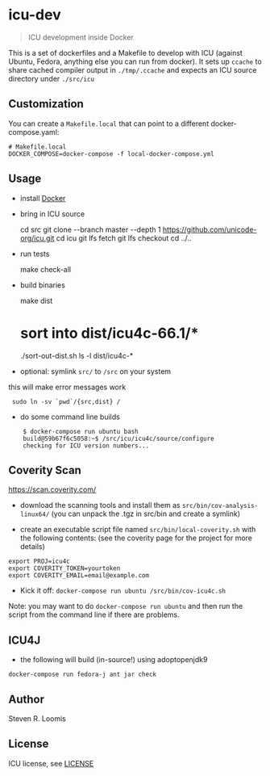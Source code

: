 # icu-dev

> ICU development inside Docker

This is a set of dockerfiles and a Makefile to develop with ICU (against Ubuntu, Fedora, anything else you can run from docker).
It sets up `ccache` to share cached compiler output in `./tmp/.ccache` and expects an ICU source directory under `./src/icu`

## Customization

You can create a `Makefile.local` that can point to a different docker-compose.yaml:

```
# Makefile.local
DOCKER_COMPOSE=docker-compose -f local-docker-compose.yml
```

## Usage

- install [Docker](http://docker.io)
- bring in ICU source

     cd src
     git clone --branch master --depth 1 https://github.com/unicode-org/icu.git
     cd icu
     git lfs fetch
     git lfs checkout
     cd ../..

- run tests

     make check-all

- build binaries

     make dist
     # sort into dist/icu4c-66.1/*
     ./sort-out-dist.sh
     ls -l dist/icu4c-*

- optional: symlink `src/` to `/src` on your system

this will make error messages work

     sudo ln -sv `pwd`/{src,dist} /

- do some command line builds

```shell
    $ docker-compose run ubuntu bash
    build@59b67f6c5058:~$ /src/icu/icu4c/source/configure
    checking for ICU version numbers...
```

## Coverity Scan

https://scan.coverity.com/

- download the scanning tools and install them as `src/bin/cov-analysis-linux64/`
(you can unpack the .tgz in src/bin and create a symlink)

- create an executable script file named `src/bin/local-coverity.sh` with
the following contents: (see the coverity page for the project for more details)

```shell
export PROJ=icu4c
export COVERITY_TOKEN=yourtoken
export COVERITY_EMAIL=email@example.com
```

- Kick it off: `docker-compose run ubuntu /src/bin/cov-icu4c.sh`

Note: you may want to do `docker-compose run ubuntu` and then run the script from the command line
if there are problems.

## ICU4J

- the following will build (in-source!) using adoptopenjdk9

```shell
docker-compose run fedora-j ant jar check
```

## Author

Steven R. Loomis

## License

ICU license, see [LICENSE](LICENSE)
